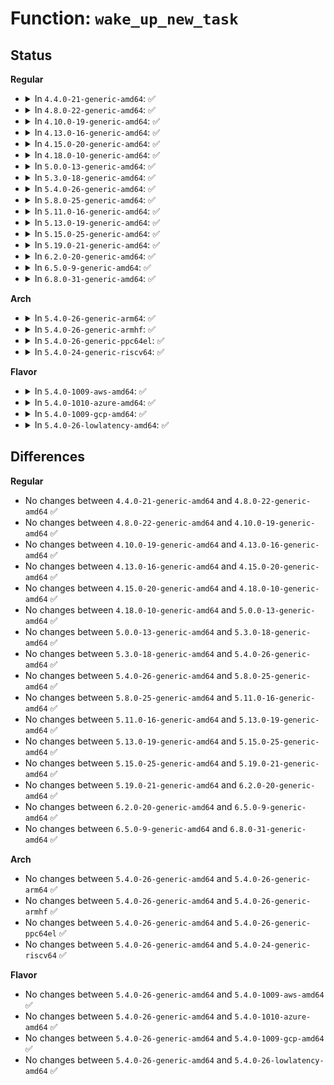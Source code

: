 # Function: <code>wake_up_new_task</code>

## Status
<b>Regular</b>
<ul>
<li>
<details>
<summary>In <code>4.4.0-21-generic-amd64</code>: ✅</summary>

```c
void wake_up_new_task(struct task_struct * p)
```

```json
{
  "name": "wake_up_new_task",
  "collision_type": "Unique Global",
  "inline_type": "No",
  "funcs": [
    {
      "addr": 18446744071579553040,
      "name": "wake_up_new_task",
      "external": true,
      "loc": "kernel/sched/core.c:2372",
      "file": "kernel/sched/core.c",
      "inline": "seen, unknown",
      "caller_inline": [],
      "caller_func": [
        "kernel/fork.c:_do_fork",
        "kernel/fork.c:_do_fork"
      ]
    }
  ],
  "symbols": [
    {
      "addr": 18446744071579553040,
      "name": "wake_up_new_task",
      "section": ".text",
      "bind": "STB_GLOBAL",
      "size": 422
    }
  ]
}
```
</details>
</li>
<li>
<details>
<summary>In <code>4.8.0-22-generic-amd64</code>: ✅</summary>

```c
void wake_up_new_task(struct task_struct * p)
```

```json
{
  "name": "wake_up_new_task",
  "collision_type": "Unique Global",
  "inline_type": "No",
  "funcs": [
    {
      "addr": 18446744071579563856,
      "name": "wake_up_new_task",
      "external": true,
      "loc": "kernel/sched/core.c:2552",
      "file": "kernel/sched/core.c",
      "inline": "seen, unknown",
      "caller_inline": [],
      "caller_func": [
        "kernel/fork.c:_do_fork",
        "kernel/fork.c:_do_fork"
      ]
    }
  ],
  "symbols": [
    {
      "addr": 18446744071579563856,
      "name": "wake_up_new_task",
      "section": ".text",
      "bind": "STB_GLOBAL",
      "size": 499
    }
  ]
}
```
</details>
</li>
<li>
<details>
<summary>In <code>4.10.0-19-generic-amd64</code>: ✅</summary>

```c
void wake_up_new_task(struct task_struct * p)
```

```json
{
  "name": "wake_up_new_task",
  "collision_type": "Unique Global",
  "inline_type": "No",
  "funcs": [
    {
      "addr": 18446744071579588752,
      "name": "wake_up_new_task",
      "external": true,
      "loc": "kernel/sched/core.c:2562",
      "file": "kernel/sched/core.c",
      "inline": "seen, unknown",
      "caller_inline": [],
      "caller_func": [
        "kernel/fork.c:_do_fork",
        "kernel/fork.c:_do_fork"
      ]
    }
  ],
  "symbols": [
    {
      "addr": 18446744071579588752,
      "name": "wake_up_new_task",
      "section": ".text",
      "bind": "STB_GLOBAL",
      "size": 490
    }
  ]
}
```
</details>
</li>
<li>
<details>
<summary>In <code>4.13.0-16-generic-amd64</code>: ✅</summary>

```c
void wake_up_new_task(struct task_struct * p)
```

```json
{
  "name": "wake_up_new_task",
  "collision_type": "Unique Global",
  "inline_type": "No",
  "funcs": [
    {
      "addr": 18446744071579572928,
      "name": "wake_up_new_task",
      "external": true,
      "loc": "kernel/sched/core.c:2429",
      "file": "kernel/sched/core.c",
      "inline": "seen, unknown",
      "caller_inline": [],
      "caller_func": [
        "kernel/fork.c:_do_fork",
        "kernel/fork.c:_do_fork"
      ]
    }
  ],
  "symbols": [
    {
      "addr": 18446744071579572928,
      "name": "wake_up_new_task",
      "section": ".text",
      "bind": "STB_GLOBAL",
      "size": 584
    }
  ]
}
```
</details>
</li>
<li>
<details>
<summary>In <code>4.15.0-20-generic-amd64</code>: ✅</summary>

```c
void wake_up_new_task(struct task_struct * p)
```

```json
{
  "name": "wake_up_new_task",
  "collision_type": "Unique Global",
  "inline_type": "No",
  "funcs": [
    {
      "addr": 18446744071579602576,
      "name": "wake_up_new_task",
      "external": true,
      "loc": "kernel/sched/core.c:2448",
      "file": "kernel/sched/core.c",
      "inline": "seen, unknown",
      "caller_inline": [],
      "caller_func": [
        "kernel/fork.c:_do_fork",
        "kernel/fork.c:_do_fork"
      ]
    }
  ],
  "symbols": [
    {
      "addr": 18446744071579602576,
      "name": "wake_up_new_task",
      "section": ".text",
      "bind": "STB_GLOBAL",
      "size": 596
    }
  ]
}
```
</details>
</li>
<li>
<details>
<summary>In <code>4.18.0-10-generic-amd64</code>: ✅</summary>

```c
void wake_up_new_task(struct task_struct * p)
```

```json
{
  "name": "wake_up_new_task",
  "collision_type": "Unique Global",
  "inline_type": "No",
  "funcs": [
    {
      "addr": 18446744071579634032,
      "name": "wake_up_new_task",
      "external": true,
      "loc": "kernel/sched/core.c:2424",
      "file": "kernel/sched/core.c",
      "inline": "seen, unknown",
      "caller_inline": [],
      "caller_func": [
        "kernel/fork.c:_do_fork",
        "kernel/fork.c:_do_fork"
      ]
    }
  ],
  "symbols": [
    {
      "addr": 18446744071579634032,
      "name": "wake_up_new_task",
      "section": ".text",
      "bind": "STB_GLOBAL",
      "size": 620
    }
  ]
}
```
</details>
</li>
<li>
<details>
<summary>In <code>5.0.0-13-generic-amd64</code>: ✅</summary>

```c
void wake_up_new_task(struct task_struct * p)
```

```json
{
  "name": "wake_up_new_task",
  "collision_type": "Unique Global",
  "inline_type": "No",
  "funcs": [
    {
      "addr": 18446744071579671776,
      "name": "wake_up_new_task",
      "external": true,
      "loc": "kernel/sched/core.c:2413",
      "file": "kernel/sched/core.c",
      "inline": "seen, unknown",
      "caller_inline": [],
      "caller_func": [
        "kernel/fork.c:_do_fork",
        "kernel/fork.c:_do_fork"
      ]
    }
  ],
  "symbols": [
    {
      "addr": 18446744071579671776,
      "name": "wake_up_new_task",
      "section": ".text",
      "bind": "STB_GLOBAL",
      "size": 620
    }
  ]
}
```
</details>
</li>
<li>
<details>
<summary>In <code>5.3.0-18-generic-amd64</code>: ✅</summary>

```c
void wake_up_new_task(struct task_struct * p)
```

```json
{
  "name": "wake_up_new_task",
  "collision_type": "Unique Global",
  "inline_type": "No",
  "funcs": [
    {
      "addr": 18446744071579703680,
      "name": "wake_up_new_task",
      "external": true,
      "loc": "kernel/sched/core.c:2824",
      "file": "kernel/sched/core.c",
      "inline": "seen, unknown",
      "caller_inline": [],
      "caller_func": [
        "kernel/fork.c:_do_fork",
        "kernel/fork.c:_do_fork"
      ]
    }
  ],
  "symbols": [
    {
      "addr": 18446744071579703680,
      "name": "wake_up_new_task",
      "section": ".text",
      "bind": "STB_GLOBAL",
      "size": 618
    }
  ]
}
```
</details>
</li>
<li>
<details>
<summary>In <code>5.4.0-26-generic-amd64</code>: ✅</summary>

```c
void wake_up_new_task(struct task_struct * p)
```

```json
{
  "name": "wake_up_new_task",
  "collision_type": "Unique Global",
  "inline_type": "No",
  "funcs": [
    {
      "addr": 18446744071579744576,
      "name": "wake_up_new_task",
      "external": true,
      "loc": "kernel/sched/core.c:2944",
      "file": "kernel/sched/core.c",
      "inline": "seen, unknown",
      "caller_inline": [],
      "caller_func": [
        "kernel/fork.c:_do_fork",
        "kernel/fork.c:_do_fork"
      ]
    }
  ],
  "symbols": [
    {
      "addr": 18446744071579744576,
      "name": "wake_up_new_task",
      "section": ".text",
      "bind": "STB_GLOBAL",
      "size": 655
    }
  ]
}
```
</details>
</li>
<li>
<details>
<summary>In <code>5.8.0-25-generic-amd64</code>: ✅</summary>

```c
void wake_up_new_task(struct task_struct * p)
```

```json
{
  "name": "wake_up_new_task",
  "collision_type": "Unique Global",
  "inline_type": "No",
  "funcs": [
    {
      "addr": 18446744071579781120,
      "name": "wake_up_new_task",
      "external": true,
      "loc": "kernel/sched/core.c:3104",
      "file": "kernel/sched/core.c",
      "inline": "seen, unknown",
      "caller_inline": [],
      "caller_func": [
        "kernel/fork.c:_do_fork",
        "kernel/fork.c:_do_fork"
      ]
    }
  ],
  "symbols": [
    {
      "addr": 18446744071579781120,
      "name": "wake_up_new_task",
      "section": ".text",
      "bind": "STB_GLOBAL",
      "size": 653
    }
  ]
}
```
</details>
</li>
<li>
<details>
<summary>In <code>5.11.0-16-generic-amd64</code>: ✅</summary>

```c
void wake_up_new_task(struct task_struct * p)
```

```json
{
  "name": "wake_up_new_task",
  "collision_type": "Unique Global",
  "inline_type": "No",
  "funcs": [
    {
      "addr": 18446744071579771664,
      "name": "wake_up_new_task",
      "external": true,
      "loc": "kernel/sched/core.c:3819",
      "file": "kernel/sched/core.c",
      "inline": "seen, unknown",
      "caller_inline": [],
      "caller_func": [
        "kernel/fork.c:kernel_clone",
        "kernel/fork.c:kernel_clone"
      ]
    }
  ],
  "symbols": [
    {
      "addr": 18446744071579771664,
      "name": "wake_up_new_task",
      "section": ".text",
      "bind": "STB_GLOBAL",
      "size": 707
    }
  ]
}
```
</details>
</li>
<li>
<details>
<summary>In <code>5.13.0-19-generic-amd64</code>: ✅</summary>

```c
void wake_up_new_task(struct task_struct * p)
```

```json
{
  "name": "wake_up_new_task",
  "collision_type": "Unique Global",
  "inline_type": "No",
  "funcs": [
    {
      "addr": 18446744071579779360,
      "name": "wake_up_new_task",
      "external": true,
      "loc": "kernel/sched/core.c:3840",
      "file": "kernel/sched/core.c",
      "inline": "seen, unknown",
      "caller_inline": [],
      "caller_func": [
        "kernel/fork.c:kernel_clone",
        "kernel/fork.c:kernel_clone",
        "fs/io_uring.c:io_sq_offload_create",
        "fs/io-wq.c:create_io_worker"
      ]
    }
  ],
  "symbols": [
    {
      "addr": 18446744071579779360,
      "name": "wake_up_new_task",
      "section": ".text",
      "bind": "STB_GLOBAL",
      "size": 621
    }
  ]
}
```
</details>
</li>
<li>
<details>
<summary>In <code>5.15.0-25-generic-amd64</code>: ✅</summary>

```c
void wake_up_new_task(struct task_struct * p)
```

```json
{
  "name": "wake_up_new_task",
  "collision_type": "Unique Global",
  "inline_type": "No",
  "funcs": [
    {
      "addr": 18446744071579872816,
      "name": "wake_up_new_task",
      "external": true,
      "loc": "kernel/sched/core.c:4452",
      "file": "kernel/sched/core.c",
      "inline": "seen, unknown",
      "caller_inline": [],
      "caller_func": [
        "kernel/fork.c:kernel_clone",
        "kernel/fork.c:kernel_clone",
        "fs/io_uring.c:io_sq_offload_create",
        "fs/io-wq.c:io_init_new_worker"
      ]
    }
  ],
  "symbols": [
    {
      "addr": 18446744071579872816,
      "name": "wake_up_new_task",
      "section": ".text",
      "bind": "STB_GLOBAL",
      "size": 619
    }
  ]
}
```
</details>
</li>
<li>
<details>
<summary>In <code>5.19.0-21-generic-amd64</code>: ✅</summary>

```c
void wake_up_new_task(struct task_struct * p)
```

```json
{
  "name": "wake_up_new_task",
  "collision_type": "Unique Global",
  "inline_type": "No",
  "funcs": [
    {
      "addr": 18446744071579988560,
      "name": "wake_up_new_task",
      "external": true,
      "loc": "kernel/sched/core.c:4630",
      "file": "kernel/sched/core.c",
      "inline": "seen, unknown",
      "caller_inline": [],
      "caller_func": [
        "kernel/fork.c:kernel_clone",
        "kernel/fork.c:kernel_clone",
        "kernel/fork.c:kernel_clone",
        "io_uring/io_uring.c:io_sq_offload_create",
        "io_uring/io-wq.c:io_init_new_worker"
      ]
    }
  ],
  "symbols": [
    {
      "addr": 18446744071579988560,
      "name": "wake_up_new_task",
      "section": ".text",
      "bind": "STB_GLOBAL",
      "size": 726
    }
  ]
}
```
</details>
</li>
<li>
<details>
<summary>In <code>6.2.0-20-generic-amd64</code>: ✅</summary>

```c
void wake_up_new_task(struct task_struct * p)
```

```json
{
  "name": "wake_up_new_task",
  "collision_type": "Unique Global",
  "inline_type": "No",
  "funcs": [
    {
      "addr": 18446744071580149600,
      "name": "wake_up_new_task",
      "external": true,
      "loc": "kernel/sched/core.c:4769",
      "file": "kernel/sched/core.c",
      "inline": "seen, unknown",
      "caller_inline": [],
      "caller_func": [
        "kernel/fork.c:kernel_clone",
        "kernel/fork.c:kernel_clone",
        "kernel/fork.c:kernel_clone",
        "io_uring/sqpoll.c:io_sq_offload_create",
        "io_uring/io-wq.c:io_init_new_worker"
      ]
    }
  ],
  "symbols": [
    {
      "addr": 18446744071580149600,
      "name": "wake_up_new_task",
      "section": ".text",
      "bind": "STB_GLOBAL",
      "size": 756
    }
  ]
}
```
</details>
</li>
<li>
<details>
<summary>In <code>6.5.0-9-generic-amd64</code>: ✅</summary>

```c
void wake_up_new_task(struct task_struct * p)
```

```json
{
  "name": "wake_up_new_task",
  "collision_type": "Unique Global",
  "inline_type": "No",
  "funcs": [
    {
      "addr": 18446744071580226272,
      "name": "wake_up_new_task",
      "external": true,
      "loc": "kernel/sched/core.c:4847",
      "file": "kernel/sched/core.c",
      "inline": "seen, unknown",
      "caller_inline": [],
      "caller_func": [
        "kernel/fork.c:kernel_clone",
        "kernel/fork.c:kernel_clone",
        "kernel/fork.c:kernel_clone",
        "kernel/vhost_task.c:vhost_task_start",
        "io_uring/sqpoll.c:io_sq_offload_create",
        "io_uring/io-wq.c:io_init_new_worker"
      ]
    }
  ],
  "symbols": [
    {
      "addr": 18446744071580226272,
      "name": "wake_up_new_task",
      "section": ".text",
      "bind": "STB_GLOBAL",
      "size": 814
    }
  ]
}
```
</details>
</li>
<li>
<details>
<summary>In <code>6.8.0-31-generic-amd64</code>: ✅</summary>

```c
void wake_up_new_task(struct task_struct * p)
```

```json
{
  "name": "wake_up_new_task",
  "collision_type": "Unique Global",
  "inline_type": "No",
  "funcs": [
    {
      "addr": 18446744071580275056,
      "name": "wake_up_new_task",
      "external": true,
      "loc": "kernel/sched/core.c:4868",
      "file": "kernel/sched/core.c",
      "inline": "seen, unknown",
      "caller_inline": [],
      "caller_func": [
        "kernel/fork.c:kernel_clone",
        "kernel/fork.c:kernel_clone",
        "kernel/fork.c:kernel_clone",
        "kernel/vhost_task.c:vhost_task_start",
        "io_uring/sqpoll.c:io_sq_offload_create",
        "io_uring/io-wq.c:io_init_new_worker"
      ]
    }
  ],
  "symbols": [
    {
      "addr": 18446744071580275056,
      "name": "wake_up_new_task",
      "section": ".text",
      "bind": "STB_GLOBAL",
      "size": 817
    }
  ]
}
```
</details>
</li>
</ul>
<b>Arch</b>
<ul>
<li>
<details>
<summary>In <code>5.4.0-26-generic-arm64</code>: ✅</summary>

```c
void wake_up_new_task(struct task_struct * p)
```

```json
{
  "name": "wake_up_new_task",
  "collision_type": "Unique Global",
  "inline_type": "No",
  "funcs": [
    {
      "addr": 18446603336490923640,
      "name": "wake_up_new_task",
      "external": true,
      "loc": "kernel/sched/core.c:2944",
      "file": "kernel/sched/core.c",
      "inline": "seen, unknown",
      "caller_inline": [],
      "caller_func": [
        "kernel/fork.c:_do_fork",
        "kernel/fork.c:_do_fork"
      ]
    }
  ],
  "symbols": [
    {
      "addr": 18446603336490923640,
      "name": "wake_up_new_task",
      "section": ".text",
      "bind": "STB_GLOBAL",
      "size": 688
    }
  ]
}
```
</details>
</li>
<li>
<details>
<summary>In <code>5.4.0-26-generic-armhf</code>: ✅</summary>

```c
void wake_up_new_task(struct task_struct * p)
```

```json
{
  "name": "wake_up_new_task",
  "collision_type": "Unique Global",
  "inline_type": "No",
  "funcs": [
    {
      "addr": 3224940372,
      "name": "wake_up_new_task",
      "external": true,
      "loc": "kernel/sched/core.c:2944",
      "file": "kernel/sched/core.c",
      "inline": "seen, unknown",
      "caller_inline": [],
      "caller_func": [
        "kernel/fork.c:_do_fork",
        "kernel/fork.c:_do_fork"
      ]
    }
  ],
  "symbols": [
    {
      "addr": 3224940372,
      "name": "wake_up_new_task",
      "section": ".text",
      "bind": "STB_GLOBAL",
      "size": 708
    }
  ]
}
```
</details>
</li>
<li>
<details>
<summary>In <code>5.4.0-26-generic-ppc64el</code>: ✅</summary>

```c
void wake_up_new_task(struct task_struct * p)
```

```json
{
  "name": "wake_up_new_task",
  "collision_type": "Unique Global",
  "inline_type": "No",
  "funcs": [
    {
      "addr": 13835058055283774544,
      "name": "wake_up_new_task",
      "external": true,
      "loc": "kernel/sched/core.c:2944",
      "file": "kernel/sched/core.c",
      "inline": "seen, unknown",
      "caller_inline": [],
      "caller_func": [
        "kernel/fork.c:_do_fork",
        "kernel/fork.c:_do_fork"
      ]
    }
  ],
  "symbols": [
    {
      "addr": 13835058055283774544,
      "name": "wake_up_new_task",
      "section": ".text",
      "bind": "STB_GLOBAL",
      "size": 904
    }
  ]
}
```
</details>
</li>
<li>
<details>
<summary>In <code>5.4.0-24-generic-riscv64</code>: ✅</summary>

```c
void wake_up_new_task(struct task_struct * p)
```

```json
{
  "name": "wake_up_new_task",
  "collision_type": "Unique Global",
  "inline_type": "No",
  "funcs": [
    {
      "addr": 18446743936271559436,
      "name": "wake_up_new_task",
      "external": true,
      "loc": "kernel/sched/core.c:2944",
      "file": "kernel/sched/core.c",
      "inline": "seen, unknown",
      "caller_inline": [],
      "caller_func": [
        "kernel/fork.c:_do_fork",
        "kernel/fork.c:_do_fork"
      ]
    }
  ],
  "symbols": [
    {
      "addr": 18446743936271559436,
      "name": "wake_up_new_task",
      "section": ".text",
      "bind": "STB_GLOBAL",
      "size": 1008
    }
  ]
}
```
</details>
</li>
</ul>
<b>Flavor</b>
<ul>
<li>
<details>
<summary>In <code>5.4.0-1009-aws-amd64</code>: ✅</summary>

```c
void wake_up_new_task(struct task_struct * p)
```

```json
{
  "name": "wake_up_new_task",
  "collision_type": "Unique Global",
  "inline_type": "No",
  "funcs": [
    {
      "addr": 18446744071579721168,
      "name": "wake_up_new_task",
      "external": true,
      "loc": "kernel/sched/core.c:2944",
      "file": "kernel/sched/core.c",
      "inline": "seen, unknown",
      "caller_inline": [],
      "caller_func": [
        "kernel/fork.c:_do_fork",
        "kernel/fork.c:_do_fork"
      ]
    }
  ],
  "symbols": [
    {
      "addr": 18446744071579721168,
      "name": "wake_up_new_task",
      "section": ".text",
      "bind": "STB_GLOBAL",
      "size": 618
    }
  ]
}
```
</details>
</li>
<li>
<details>
<summary>In <code>5.4.0-1010-azure-amd64</code>: ✅</summary>

```c
void wake_up_new_task(struct task_struct * p)
```

```json
{
  "name": "wake_up_new_task",
  "collision_type": "Unique Global",
  "inline_type": "No",
  "funcs": [
    {
      "addr": 18446744071579649088,
      "name": "wake_up_new_task",
      "external": true,
      "loc": "kernel/sched/core.c:2944",
      "file": "kernel/sched/core.c",
      "inline": "seen, unknown",
      "caller_inline": [],
      "caller_func": [
        "kernel/fork.c:_do_fork",
        "kernel/fork.c:_do_fork"
      ]
    }
  ],
  "symbols": [
    {
      "addr": 18446744071579649088,
      "name": "wake_up_new_task",
      "section": ".text",
      "bind": "STB_GLOBAL",
      "size": 655
    }
  ]
}
```
</details>
</li>
<li>
<details>
<summary>In <code>5.4.0-1009-gcp-amd64</code>: ✅</summary>

```c
void wake_up_new_task(struct task_struct * p)
```

```json
{
  "name": "wake_up_new_task",
  "collision_type": "Unique Global",
  "inline_type": "No",
  "funcs": [
    {
      "addr": 18446744071579708384,
      "name": "wake_up_new_task",
      "external": true,
      "loc": "kernel/sched/core.c:2944",
      "file": "kernel/sched/core.c",
      "inline": "seen, unknown",
      "caller_inline": [],
      "caller_func": [
        "kernel/fork.c:_do_fork",
        "kernel/fork.c:_do_fork"
      ]
    }
  ],
  "symbols": [
    {
      "addr": 18446744071579708384,
      "name": "wake_up_new_task",
      "section": ".text",
      "bind": "STB_GLOBAL",
      "size": 655
    }
  ]
}
```
</details>
</li>
<li>
<details>
<summary>In <code>5.4.0-26-lowlatency-amd64</code>: ✅</summary>

```c
void wake_up_new_task(struct task_struct * p)
```

```json
{
  "name": "wake_up_new_task",
  "collision_type": "Unique Global",
  "inline_type": "No",
  "funcs": [
    {
      "addr": 18446744071579752128,
      "name": "wake_up_new_task",
      "external": true,
      "loc": "kernel/sched/core.c:2944",
      "file": "kernel/sched/core.c",
      "inline": "seen, unknown",
      "caller_inline": [],
      "caller_func": [
        "kernel/fork.c:_do_fork",
        "kernel/fork.c:_do_fork"
      ]
    }
  ],
  "symbols": [
    {
      "addr": 18446744071579752128,
      "name": "wake_up_new_task",
      "section": ".text",
      "bind": "STB_GLOBAL",
      "size": 641
    }
  ]
}
```
</details>
</li>
</ul>

## Differences
<b>Regular</b>
<ul>
<li>
No changes between <code>4.4.0-21-generic-amd64</code> and <code>4.8.0-22-generic-amd64</code> ✅
</li>
<li>
No changes between <code>4.8.0-22-generic-amd64</code> and <code>4.10.0-19-generic-amd64</code> ✅
</li>
<li>
No changes between <code>4.10.0-19-generic-amd64</code> and <code>4.13.0-16-generic-amd64</code> ✅
</li>
<li>
No changes between <code>4.13.0-16-generic-amd64</code> and <code>4.15.0-20-generic-amd64</code> ✅
</li>
<li>
No changes between <code>4.15.0-20-generic-amd64</code> and <code>4.18.0-10-generic-amd64</code> ✅
</li>
<li>
No changes between <code>4.18.0-10-generic-amd64</code> and <code>5.0.0-13-generic-amd64</code> ✅
</li>
<li>
No changes between <code>5.0.0-13-generic-amd64</code> and <code>5.3.0-18-generic-amd64</code> ✅
</li>
<li>
No changes between <code>5.3.0-18-generic-amd64</code> and <code>5.4.0-26-generic-amd64</code> ✅
</li>
<li>
No changes between <code>5.4.0-26-generic-amd64</code> and <code>5.8.0-25-generic-amd64</code> ✅
</li>
<li>
No changes between <code>5.8.0-25-generic-amd64</code> and <code>5.11.0-16-generic-amd64</code> ✅
</li>
<li>
No changes between <code>5.11.0-16-generic-amd64</code> and <code>5.13.0-19-generic-amd64</code> ✅
</li>
<li>
No changes between <code>5.13.0-19-generic-amd64</code> and <code>5.15.0-25-generic-amd64</code> ✅
</li>
<li>
No changes between <code>5.15.0-25-generic-amd64</code> and <code>5.19.0-21-generic-amd64</code> ✅
</li>
<li>
No changes between <code>5.19.0-21-generic-amd64</code> and <code>6.2.0-20-generic-amd64</code> ✅
</li>
<li>
No changes between <code>6.2.0-20-generic-amd64</code> and <code>6.5.0-9-generic-amd64</code> ✅
</li>
<li>
No changes between <code>6.5.0-9-generic-amd64</code> and <code>6.8.0-31-generic-amd64</code> ✅
</li>
</ul>
<b>Arch</b>
<ul>
<li>
No changes between <code>5.4.0-26-generic-amd64</code> and <code>5.4.0-26-generic-arm64</code> ✅
</li>
<li>
No changes between <code>5.4.0-26-generic-amd64</code> and <code>5.4.0-26-generic-armhf</code> ✅
</li>
<li>
No changes between <code>5.4.0-26-generic-amd64</code> and <code>5.4.0-26-generic-ppc64el</code> ✅
</li>
<li>
No changes between <code>5.4.0-26-generic-amd64</code> and <code>5.4.0-24-generic-riscv64</code> ✅
</li>
</ul>
<b>Flavor</b>
<ul>
<li>
No changes between <code>5.4.0-26-generic-amd64</code> and <code>5.4.0-1009-aws-amd64</code> ✅
</li>
<li>
No changes between <code>5.4.0-26-generic-amd64</code> and <code>5.4.0-1010-azure-amd64</code> ✅
</li>
<li>
No changes between <code>5.4.0-26-generic-amd64</code> and <code>5.4.0-1009-gcp-amd64</code> ✅
</li>
<li>
No changes between <code>5.4.0-26-generic-amd64</code> and <code>5.4.0-26-lowlatency-amd64</code> ✅
</li>
</ul>

